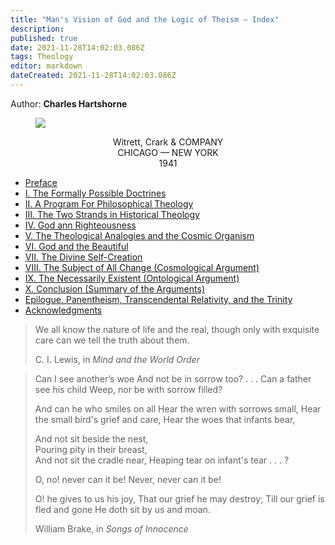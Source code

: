 ```yaml
---
title: "Man's Vision of God and the Logic of Theism — Index"
description: 
published: true
date: 2021-11-28T14:02:03.086Z
tags: Theology
editor: markdown
dateCreated: 2021-11-28T14:02:03.086Z
---
```


Author: **Charles Hartshorne**

<figure id="Mans_front" class="image image_resized"><img src="/image/BookFront_Mans_Vision_of_God"></figure>

<p style="text-align: center;">
Witrett, Crark & COMPANY<br>
CHICAGO — NEW YORK <br>
1941 <br>
</p>

* [Preface](/en/book/Charles_Hartshorne/Mans_Vision_of_God/Preface)
* [I. The Formally Possible Doctrines](/en/book/Charles_Hartshorne/Mans_Vision_of_God/1)
* [II. A Program For Philosophical Theology](/en/book/Charles_Hartshorne/Mans_Vision_of_God/2)
* [III. The Two Strands in Historical Theology](/en/book/Charles_Hartshorne/Mans_Vision_of_God/3)
* [IV. God ann Righteousness](/en/book/Charles_Hartshorne/Mans_Vision_of_God/4)
* [V. The Theological Analogies and the Cosmic Organism](/en/book/Charles_Hartshorne/Mans_Vision_of_God/5)
* [VI. God and the Beautiful](/en/book/Charles_Hartshorne/Mans_Vision_of_God/6)
* [VII. The Divine Self-Creation](/en/book/Charles_Hartshorne/Mans_Vision_of_God/7)
* [VIII. The Subject of All Change (Cosmological Argument)](/en/book/Charles_Hartshorne/Mans_Vision_of_God/8)
* [IX. The Necessarily Existent (Ontological Argument)](/en/book/Charles_Hartshorne/Mans_Vision_of_God/9)
* [X. Conclusion (Summary of the Arguments)](/en/book/Charles_Hartshorne/Mans_Vision_of_God/10)
* [Epilogue. Panentheism, Transcendental Relativity, and the Trinity](/en/book/Charles_Hartshorne/Mans_Vision_of_God/Epilogue)
* [Acknowledgments](/en/book/Charles_Hartshorne/Mans_Vision_of_God/Acknowledgments)

> We all know the nature of life and the real, though only with exquisite care can we tell the truth about them.
> 
> C. I. Lewis, in _Mind and the World Order_ 

> Can I see another’s woe 
> And not be in sorrow too? . . . 
> Can a father see his child 
> Weep, nor be with sorrow filled?  
> 
> And can he who smiles on all 
> Hear the wren with sorrows small, 
> Hear the small bird's grief and care, 
> Hear the woes that infants bear,  
> 
> And not sit beside the nest,  
> Pouring pity in their breast,  
> And not sit the cradle near, 
> Heaping tear on infant's tear . . . ?  
> 
> O, no! never can it be! 
> Never, never can it be!  
> 
> O! he gives to us his joy, 
> That our grief he may destroy; 
> Till our grief is fled and gone 
> He doth sit by us and moan. 
> 
> William Brake, in _Songs of Innocence_ 











